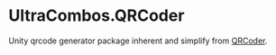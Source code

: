# UltraCombos.QRCoder

Unity qrcode generator package inherent and simplify from [QRCoder](https://github.com/codebude/QRCoder).

